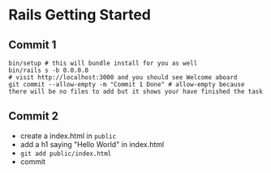 # Rails Getting Started

## Commit 1
```
bin/setup # this will bundle install for you as well
bin/rails s -b 0.0.0.0
# visit http://localhost:3000 and you should see Welcome aboard
git commit --allow-empty -m "Commit 1 Done" # allow-empty because there will be no files to add but it shows your have finished the task
```

## Commit 2

* create a index.html in `public`
* add a h1 saying "Hello World" in index.html
* `git add public/index.html`
* commit

